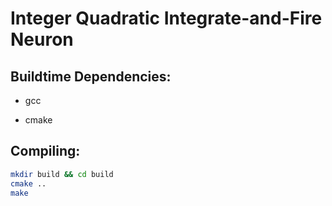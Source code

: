 # Integer Quadratic Integrate-and-Fire Neuron

## Buildtime Dependencies:

* gcc

* cmake

## Compiling:

```bash
mkdir build && cd build
cmake ..
make
```

